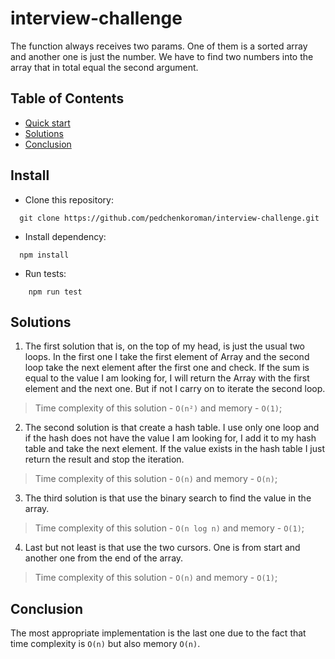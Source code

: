 # interview-challenge
The function always receives two params. One of them is a sorted array and another one is just the number. We have to find two numbers into the array that in total equal the second argument.

## Table of Contents
- [Quick start](#install)
- [Solutions](#solutions)
- [Conclusion](#conclusion)

## Install
- Clone this repository:
```shell
  git clone https://github.com/pedchenkoroman/interview-challenge.git
```

- Install dependency:
```shell
  npm install
```

- Run tests:
```shell
    npm run test
```

## Solutions

1. The first solution that is, on the top of my head, is just the usual two loops. In the first one I take the first element of
   Array and the second loop take the next element after the first one and check. If the sum is equal to the value I am looking for,
   I will return the Array with the first element and the next one. But if not I carry on to iterate the second loop.
> Time complexity of this solution - `O(n²)` and memory - `O(1)`;

2. The second solution is that create a hash table. I use only one loop and if the hash does not have the value I am looking for,
   I add it to my hash table and take the next element. If the value exists in the hash table I just return the result and stop the iteration.
> Time complexity of this solution - `O(n)` and memory - `O(n)`;

3. The third solution is that use the binary search to find the value in the array.
> Time complexity of this solution - `O(n log n)` and memory - `O(1)`;

4. Last but not least is that use the two cursors. One is from start and another one from the end of the array.
> Time complexity of this solution - `O(n)` and memory - `O(1)`;

## Conclusion

The most appropriate implementation is the last one due to the fact that time complexity is `O(n)` but also memory `O(n)`.


